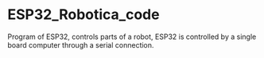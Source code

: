 # ESP32_Robotica_code
Program of ESP32, controls parts of a robot, ESP32 is controlled by a single board computer through a serial connection.
